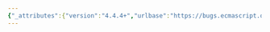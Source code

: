 ```yaml
---
{"_attributes":{"version":"4.4.4+","urlbase":"https://bugs.ecmascript.org/","maintainer":"dherman@mozilla.com"},"bug":{"bug_id":167,"creation_ts":"2011-07-24 13:32:00 -0700","short_desc":"10.1.2: misc typos","delta_ts":"2011-08-30 11:44:52 -0700","product":"Draft for 6th Edition","component":"editorial issue","version":"Initial draft July 12, 2011","rep_platform":"All","op_sys":"All","bug_status":"RESOLVED","resolution":"FIXED","priority":"Normal","bug_severity":"minor","everconfirmed":false,"reporter":{"uid":"jmdyck","name":"Michael Dyck"},"assigned_to":{"uid":"allen","name":"Allen Wirfs-Brock"},"long_desc":[{"commentid":371,"comment_count":0,"who":{"uid":"jmdyck","name":"Michael Dyck"},"bug_when":"2011-07-24 13:32:45 -0700","thetext":"In 10.1.2 Extended Code...\n\nThe first para says:\n    \"Extended code is any any code...\"\nDelete one \"any\".\n\nAlso,\n    \"... that contains occurances of ...\"\nChange \"occurances\" to \"occurrences\".\n\nAlso,\n    \"...productions define subsequent to...\"\nChange \"define\" to \"defined\".\n\nThe last para says:\n   \"The “strict code” includes both actual strict mode code ...\"\nAfter \"The\", insert \"phrase\"? \"term\"?\nAppend \"and extended code\"?\n\nAlso,\n   \"while “extended code” islucco only used to to mean actual extended code.\"\nChange \"islucco\" to \"is\".\nDelete one \"to\""},{"commentid":376,"comment_count":1,"who":{"uid":"allen","name":"Allen Wirfs-Brock"},"bug_when":"2011-07-25 15:29:02 -0700","thetext":"corrected in editor's current draft"},{"commentid":394,"comment_count":2,"who":{"uid":"jmdyck","name":"Michael Dyck"},"bug_when":"2011-07-27 20:54:23 -0700","thetext":"In the last para, you changed\n    “extended code” islucco only ...\nto\n    “extended code” is designates only ...\n\nbut\n    is designates\nshould be\n    designates\nor\n    is used to designate"},{"commentid":430,"comment_count":3,"who":{"uid":"allen","name":"Allen Wirfs-Brock"},"bug_when":"2011-08-30 10:56:26 -0700","thetext":"corrected in working draft"}]}}
---
```

